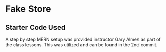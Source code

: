 # Fake Store

## Starter Code Used
A step by step MERN setup was provided instructor Gary Almes as part of the class lessons.  This was utilized and can be found in the 2nd commit.
